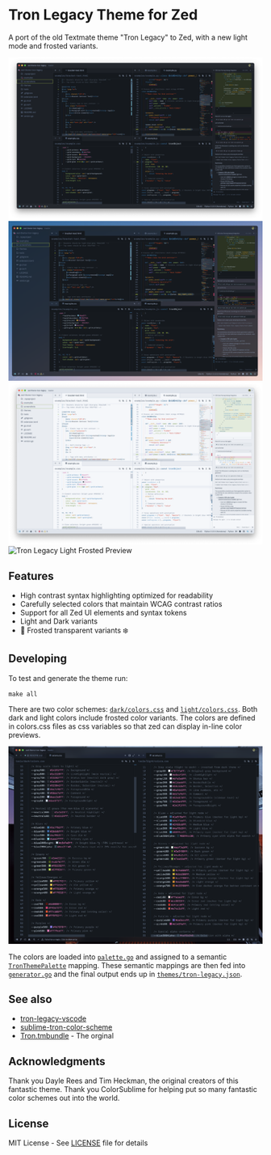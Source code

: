# Tron Legacy Theme for Zed

A port of the old Textmate theme "Tron Legacy" to Zed, with a new light mode and frosted variants.

![Tron Legacy Preview](./screenshots/tron-legacy-zed.png)
![Tron Legacy Frosted Preview](./screenshots/tron-legacy-frosted-zed.png)
![Tron Legacy Light Preview](./screenshots/tron-legacy-light-zed.png)
![Tron Legacy Light Frosted Preview](./screenshots/tron-legacy-light-frosted-zed.png)

## Features

- High contrast syntax highlighting optimized for readability
- Carefully selected colors that maintain WCAG contrast ratios
- Support for all Zed UI elements and syntax tokens
- Light and Dark variants
- 🥶 Frosted transparent variants ❄️

## Developing

To test and generate the theme run:

```console
make all
```

There are two color schemes: [`dark/colors.css`](./tools/dark/colors.css) and [`light/colors.css`](./tools/light/colors.css).
Both dark and light colors include frosted color variants.
The colors are defined in colors.css files as css variables so that zed can display in-line color previews.

![css-previews](./screenshots/css-preview.png)

The colors are loaded into [`palette.go`](./tools/dark/palette.go) and assigned to a semantic [`TronThemePalette`](./tools/palette/palette.go) mapping.
These semantic mappings are then fed into [`generator.go`](./tools/palette/generator.go) and the final output ends up in [`themes/tron-legacy.json`](./themes/tron-legacy.json).

## See also

- [tron-legacy-vscode](https://github.com/bcomnes/tron-legacy-vscode)
- [sublime-tron-color-scheme](https://github.com/bcomnes/sublime-tron-color-scheme)
- [Tron.tmbundle](https://github.com/bcomnes/Tron.tmbundle) - The orginal

## Acknowledgments

Thank you Dayle Rees and Tim Heckman, the original creators of this fantastic theme. Thank you ColorSublime for helping put so many fantastic color schemes out into the world.

## License

MIT License - See [LICENSE](LICENSE) file for details
